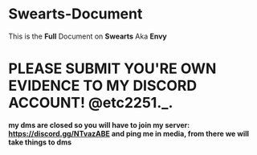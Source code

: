# Swearts-Document
This is the **Full** Document on **Swearts** Aka **Envy**
# PLEASE SUBMIT YOU'RE OWN EVIDENCE TO MY DISCORD ACCOUNT! @etc2251._.
**my dms are closed so you will have to join my server: https://discord.gg/NTvazABE and ping me in media, from there we will take things to dms**
